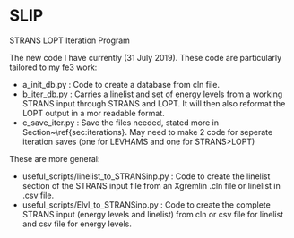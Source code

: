 # SLIP
STRANS LOPT Iteration Program

The new code I have currently (31 July 2019). These code are particularly tailored to my fe3 work:
+ a_init_db.py : Code to create a database from cln file.
+ b_iter_db.py : Carries a linelist and set of energy levels from a working STRANS input through STRANS and LOPT. It will then also reformat the LOPT output in a mor readable format. 
+ c_save_iter.py : Save the files needed, stated more in Section~\ref{sec:iterations}. May need to make 2 code for seperate iteration saves (one for LEVHAMS and one for STRANS$>$LOPT)


These are more general:

+ useful_scripts/linelist_to_STRANSinp.py : Code to create the linelist section of the STRANS input file from an Xgremlin .cln file or linelist in .csv file.
+ useful_scripts/Elvl_to_STRANSinp.py : Code to create the complete STRANS input (energy levels and linelist) from cln or csv file for linelist and csv file for energy levels. 

